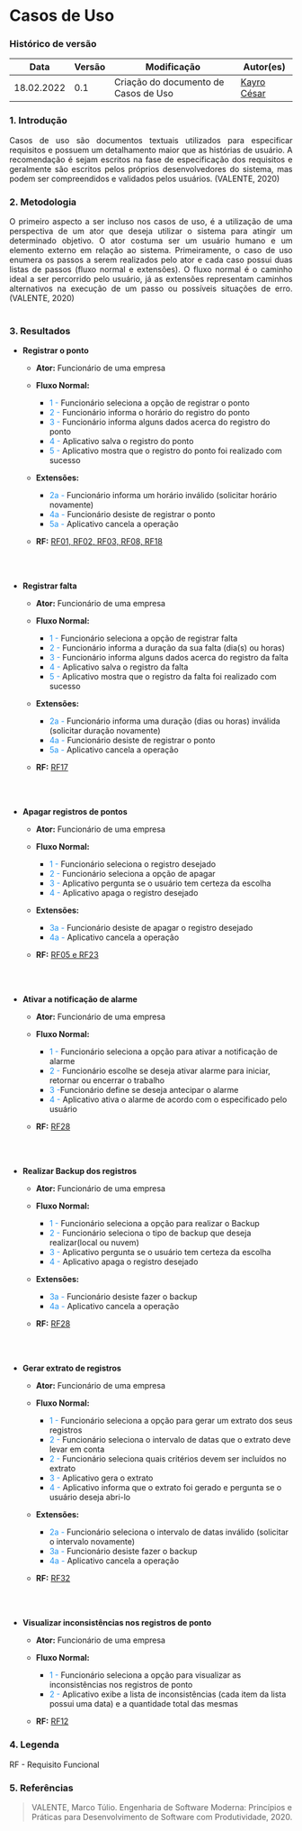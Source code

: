 # Casos de Uso


### Histórico de versão

|Data | Versão | Modificação | Autor(es)|
| -- | -- | -- | -- |
| 18.02.2022 | 0.1 | Criação do documento de Casos de Uso | [Kayro César](https://github.com/kayrocesar) |




### 1. Introdução
<div align="justify">
   Casos de uso são documentos textuais utilizados para especificar requisitos e possuem um detalhamento maior que as histórias de usuário. A recomendação é sejam escritos na fase de especificação dos requisitos e geralmente são escritos pelos próprios desenvolvedores do sistema, mas podem ser compreendidos e validados pelos usuários. (VALENTE, 2020)
</div>

### 2. Metodologia
<div align="justify">
    O primeiro aspecto a ser incluso nos casos de uso, é a utilização de uma perspectiva de um ator que deseja utilizar o sistema para atingir um determinado objetivo. O ator costuma ser um usuário humano e um elemento externo em relação ao sistema. Primeiramente, o caso de uso enumera os passos a serem realizados pelo ator e cada caso possui duas listas de passos (fluxo normal e extensões). O fluxo normal é o caminho ideal a ser percorrido pelo usuário, já as extensões representam caminhos alternativos na execução de um passo ou possíveis situações de erro. (VALENTE, 2020)
</div>
<br>


### 3. Resultados


- <b> Registrar o ponto </b> 


    - <span > <b>Ator:</b></span> Funcionário de uma empresa

    - <span ><b>Fluxo Normal:</b></span> 

        - <span style=" color:#2094f3">1 -</span> Funcionário seleciona a opção de registrar o ponto
        - <span style=" color:#2094f3">2 -</span> Funcionário informa o horário do registro do ponto
        - <span style=" color:#2094f3">3 -</span> Funcionário informa alguns dados acerca do registro do ponto
        - <span style=" color:#2094f3">4 -</span> Aplicativo salva o registro do ponto
        - <span style=" color:#2094f3">5 -</span> Aplicativo mostra que o registro do ponto foi realizado com sucesso

    - <span ><b>Extensões:</b></span> 
        - <span style=" color:#2094f3">2a -</span> Funcionário informa um horário inválido (solicitar horário novamente)
        - <span style=" color:#2094f3">4a -</span> Funcionário desiste de registrar o ponto
        - <span style=" color:#2094f3">5a -</span> Aplicativo cancela a operação
    - <span ><b>RF:</b></span> [RF01, RF02, RF03, RF08, RF18](https://requisitos-de-software.github.io/2021.2-PontoFacil/elicitacao/priorizacao/moscow/)

 <br>
 <br>

 - <b> Registrar falta </b> 


    - <span > <b>Ator:</b></span> Funcionário de uma empresa

    - <span ><b>Fluxo Normal:</b></span> 

        - <span style=" color:#2094f3">1 -</span> Funcionário seleciona a opção de registrar falta
        - <span style=" color:#2094f3">2 -</span> Funcionário informa a duração da sua falta (dia(s) ou horas)
        - <span style=" color:#2094f3">3 -</span> Funcionário informa alguns dados acerca do registro da falta
        - <span style=" color:#2094f3">4 -</span> Aplicativo salva o registro da falta
        - <span style=" color:#2094f3">5 -</span> Aplicativo mostra que o registro da falta foi realizado com sucesso

    - <span ><b>Extensões:</b></span> 
        - <span style=" color:#2094f3">2a -</span> Funcionário informa uma duração  (dias ou horas) inválida (solicitar duração novamente)
        - <span style=" color:#2094f3">4a -</span> Funcionário desiste de registrar o ponto
        - <span style=" color:#2094f3">5a -</span> Aplicativo cancela a operação
    - <span ><b>RF:</b></span> [RF17](https://requisitos-de-software.github.io/2021.2-PontoFacil/elicitacao/priorizacao/moscow/)

 <br>
 <br>

- <b> Apagar registros de pontos </b>  

    - <span > <b>Ator:</b></span> Funcionário de uma empresa

    - <span ><b>Fluxo Normal:</b></span> 

        - <span style=" color:#2094f3">1 -</span> Funcionário seleciona o registro desejado
        - <span style=" color:#2094f3">2 -</span> Funcionário seleciona a opção de apagar
        - <span style=" color:#2094f3">3 -</span> Aplicativo pergunta se o usuário tem certeza da escolha
        - <span style=" color:#2094f3">4 -</span> Aplicativo apaga o registro desejado 

    - <span ><b>Extensões:</b></span>   
        - <span style=" color:#2094f3">3a -</span> Funcionário desiste de apagar o registro desejado
        - <span style=" color:#2094f3">4a -</span> Aplicativo cancela a operação
   - <span ><b>RF:</b></span> [RF05 e RF23](https://requisitos-de-software.github.io/2021.2-PontoFacil/elicitacao/priorizacao/moscow/)

<br>
<br>

- <b> Ativar a notificação de alarme </b> 
       
    - <span > <b>Ator:</b></span> Funcionário de uma empresa

    - <span ><b>Fluxo Normal:</b></span> 

        - <span style=" color:#2094f3">1 -</span> Funcionário seleciona a opção para ativar a notificação de alarme
        - <span style=" color:#2094f3">2 -</span> Funcionário escolhe se deseja ativar alarme para iniciar, retornar ou encerrar o trabalho 
        - <span style=" color:#2094f3">3 -</span>Funcionário define se deseja antecipar o alarme 
        - <span style=" color:#2094f3">4 -</span> Aplicativo ativa o alarme de acordo com o especificado pelo usuário

    
     - <span ><b>RF:</b></span>  [RF28](https://requisitos-de-software.github.io/2021.2-PontoFacil/elicitacao/priorizacao/moscow/)

<br>
<br>

- <b> Realizar Backup dos registros </b> 
       
    - <span > <b>Ator:</b></span> Funcionário de uma empresa

    - <span ><b>Fluxo Normal:</b></span> 

        - <span style=" color:#2094f3">1 -</span> Funcionário seleciona a opção para realizar o Backup
        - <span style=" color:#2094f3">2 -</span> Funcionário seleciona o tipo de backup que deseja realizar(local ou nuvem)
        - <span style=" color:#2094f3">3 -</span> Aplicativo pergunta se o usuário tem certeza da escolha
        - <span style=" color:#2094f3">4 -</span> Aplicativo apaga o registro desejado 

    - <span ><b>Extensões:</b></span>   
        - <span style=" color:#2094f3">3a -</span> Funcionário desiste fazer o backup
        - <span style=" color:#2094f3">4a -</span> Aplicativo cancela a operação
   - <span ><b>RF:</b></span>  [RF28](https://requisitos-de-software.github.io/2021.2-PontoFacil/elicitacao/priorizacao/moscow/)

<br>
<br>

- <b> Gerar extrato de registros </b>  
       
    - <span > <b>Ator:</b></span> Funcionário de uma empresa

    - <span ><b>Fluxo Normal:</b></span> 

        - <span style=" color:#2094f3">1 -</span> Funcionário seleciona a opção para gerar um extrato dos seus registros
        - <span style=" color:#2094f3">2 -</span> Funcionário seleciona o intervalo de datas que o extrato deve levar em conta 
        - <span style=" color:#2094f3">2 -</span> Funcionário seleciona quais critérios devem ser incluídos no extrato 
        - <span style=" color:#2094f3">3 -</span> Aplicativo gera o extrato
        - <span style=" color:#2094f3">4 -</span> Aplicativo informa que o extrato foi gerado e pergunta se o usuário deseja abri-lo 

    - <span ><b>Extensões:</b></span>  
        - <span style=" color:#2094f3">2a -</span> Funcionário seleciona o intervalo de datas inválido (solicitar o intervalo novamente)
        - <span style=" color:#2094f3">3a -</span> Funcionário desiste fazer o backup
        - <span style=" color:#2094f3">4a -</span> Aplicativo cancela a operação
    - <span ><b>RF:</b></span> [RF32](https://requisitos-de-software.github.io/2021.2-PontoFacil/elicitacao/priorizacao/moscow/)

<br>
<br>

 - <b> Visualizar inconsistências nos registros de ponto </b> 
       
     - <span > <b>Ator:</b></span> Funcionário de uma empresa

     - <span ><b>Fluxo Normal:</b></span> 

         - <span style=" color:#2094f3">1 -</span> Funcionário seleciona a opção para visualizar as inconsistências nos registros de ponto
         - <span style=" color:#2094f3">2 -</span> Aplicativo exibe a lista de inconsistências (cada item da lista possui uma data) e a quantidade total das mesmas

     - <span ><b>RF:</b></span>   [RF12](https://requisitos-de-software.github.io/2021.2-PontoFacil/elicitacao/priorizacao/moscow/)  




<div align="justify">
   
</div>









<div align="center">

</div>

### 4. Legenda

RF - Requisito Funcional


### 5. Referências

>VALENTE, Marco Túlio. Engenharia de Software Moderna: Princípios e Práticas para Desenvolvimento de Software com Produtividade, 2020.

